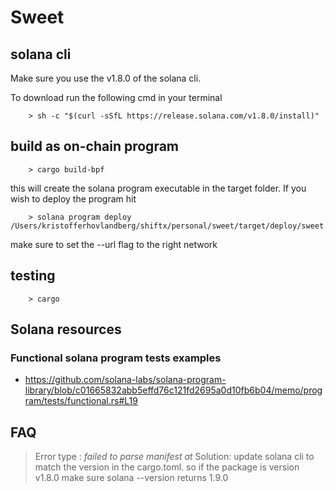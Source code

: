 # Sweet

## solana cli

Make sure you use the v1.8.0 of the solana cli.

To download run the following cmd in your terminal

```
    > sh -c "$(curl -sSfL https://release.solana.com/v1.8.0/install)"
```

## build as on-chain program

```
    > cargo build-bpf
```

this will create the solana program executable in the target folder. If you wish to deploy the program hit

```
    > solana program deploy /Users/kristofferhovlandberg/shiftx/personal/sweet/target/deploy/sweet.so
```

make sure to set the --url flag to the right network

## testing

```
    > cargo
```

## Solana resources

### Functional solana program tests examples

- https://github.com/solana-labs/solana-program-library/blob/c01665832abb5effd76c121fd2695a0d10fb6b04/memo/program/tests/functional.rs#L19

## FAQ

> Error type : _failed to parse manifest at_
> Solution: update solana cli to match the version in the cargo.toml.
> so if the package is version v1.8.0 make sure solana --version returns 1.9.0
